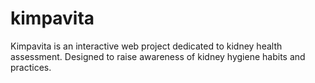 # kimpavita
Kimpavita is an interactive web project dedicated to kidney health assessment. Designed to raise awareness of kidney hygiene habits and practices.
